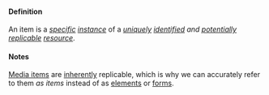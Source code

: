 #### Definition

An item is a *[specific](https://github.com/gcassel/Modular-Organization-Terminology/blob/master/terms/specific.md) [instance](https://github.com/gcassel/Modular-Organization-Terminology/blob/master/terms/instance.md)* of a *[uniquely](https://github.com/gcassel/Modular-Organization-Terminology/blob/master/terms/unique.md) [identified](https://github.com/gcassel/Modular-Organization-Terminology/blob/master/terms/identify.md) and [potentially](https://github.com/gcassel/Modular-Organization-Terminology/blob/master/terms/potential.md) [replicable](https://github.com/gcassel/Modular-Organization-Terminology/blob/master/terms/replicate.md) [resource](https://github.com/gcassel/Modular-Organization-Terminology/blob/master/terms/resource.md)*.

#### Notes

[Media items](https://github.com/gcassel/Modular-Organization-Terminology/blob/master/terms/media-item.md) are [inherently](https://github.com/gcassel/Modular-Organization-Terminology/blob/master/terms/inhere.md) replicable, which is why we can accurately refer to them *as items* instead of as [elements](https://github.com/gcassel/Modular-Organization-Terminology/blob/master/terms/element.md) or [forms](https://github.com/gcassel/Modular-Organization-Terminology/blob/master/terms/form.md).
